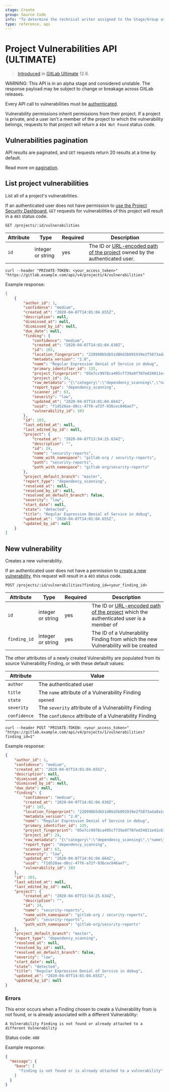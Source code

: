```yaml
---
stage: Create
group: Source Code
info: "To determine the technical writer assigned to the Stage/Group associated with this page, see https://about.gitlab.com/handbook/engineering/ux/technical-writing/#assignments"
type: reference, api
---
```


# Project Vulnerabilities API **(ULTIMATE)**

> [Introduced](https://gitlab.com/gitlab-org/gitlab/-/issues/10242) in [GitLab Ultimate](https://about.gitlab.com/pricing/) 12.6.

WARNING:
This API is in an alpha stage and considered unstable.
The response payload may be subject to change or breakage
across GitLab releases.

Every API call to vulnerabilities must be [authenticated](README.md#authentication).

Vulnerability permissions inherit permissions from their project. If a project is
private, and a user isn't a member of the project to which the vulnerability
belongs, requests to that project will return a `404 Not Found` status code.

## Vulnerabilities pagination

API results are paginated, and `GET` requests return 20 results at a time by default.

Read more on [pagination](README.md#pagination).

## List project vulnerabilities

List all of a project's vulnerabilities.

If an authenticated user does not have permission to
[use the Project Security Dashboard](../user/permissions.md#project-members-permissions),
`GET` requests for vulnerabilities of this project will result in a `403` status code.

```plaintext
GET /projects/:id/vulnerabilities
```

| Attribute     | Type           | Required | Description                                                                                                                                                                 |
| ------------- | -------------- | -------- | ----------------------------------------------------------------------------------------------------------------------------------------------------------------------------|
| `id`          | integer or string | yes      | The ID or [URL-encoded path of the project](README.md#namespaced-path-encoding) owned by the authenticated user.                                                            |

```shell
curl --header "PRIVATE-TOKEN: <your_access_token>" "https://gitlab.example.com/api/v4/projects/4/vulnerabilities"
```

Example response:

```json
[
    {
        "author_id": 1,
        "confidence": "medium",
        "created_at": "2020-04-07T14:01:04.655Z",
        "description": null,
        "dismissed_at": null,
        "dismissed_by_id": null,
        "due_date": null,
        "finding": {
            "confidence": "medium",
            "created_at": "2020-04-07T14:01:04.630Z",
            "id": 103,
            "location_fingerprint": "228998b5db51d86d3b091939e2f5873ada0a14a1",
            "metadata_version": "2.0",
            "name": "Regular Expression Denial of Service in debug",
            "primary_identifier_id": 135,
            "project_fingerprint": "05e7cc9978ca495cf739a9f707ed34811e41c615",
            "project_id": 24,
            "raw_metadata": "{\"category\":\"dependency_scanning\",\"name\":\"Regular Expression Denial of Service\",\"message\":\"Regular Expression Denial of Service in debug\",\"description\":\"The debug module is vulnerable to regular expression denial of service when untrusted user input is passed into the `o` formatter. It takes around 50k characters to block for 2 seconds making this a low severity issue.\",\"cve\":\"yarn.lock:debug:gemnasium:37283ed4-0380-40d7-ada7-2d994afcc62a\",\"severity\":\"Unknown\",\"solution\":\"Upgrade to latest versions.\",\"scanner\":{\"id\":\"gemnasium\",\"name\":\"Gemnasium\"},\"location\":{\"file\":\"yarn.lock\",\"dependency\":{\"package\":{\"name\":\"debug\"},\"version\":\"1.0.5\"}},\"identifiers\":[{\"type\":\"gemnasium\",\"name\":\"Gemnasium-37283ed4-0380-40d7-ada7-2d994afcc62a\",\"value\":\"37283ed4-0380-40d7-ada7-2d994afcc62a\",\"url\":\"https://deps.sec.gitlab.com/packages/npm/debug/versions/1.0.5/advisories\"}],\"links\":[{\"url\":\"https://nodesecurity.io/advisories/534\"},{\"url\":\"https://github.com/visionmedia/debug/issues/501\"},{\"url\":\"https://github.com/visionmedia/debug/pull/504\"}],\"remediations\":[null]}",
            "report_type": "dependency_scanning",
            "scanner_id": 63,
            "severity": "low",
            "updated_at": "2020-04-07T14:01:04.664Z",
            "uuid": "f1d528ae-d0cc-47f6-a72f-936cec846ae7",
            "vulnerability_id": 103
        },
        "id": 103,
        "last_edited_at": null,
        "last_edited_by_id": null,
        "project": {
            "created_at": "2020-04-07T13:54:25.634Z",
            "description": "",
            "id": 24,
            "name": "security-reports",
            "name_with_namespace": "gitlab-org / security-reports",
            "path": "security-reports",
            "path_with_namespace": "gitlab-org/security-reports"
        },
        "project_default_branch": "master",
        "report_type": "dependency_scanning",
        "resolved_at": null,
        "resolved_by_id": null,
        "resolved_on_default_branch": false,
        "severity": "low",
        "start_date": null,
        "state": "detected",
        "title": "Regular Expression Denial of Service in debug",
        "updated_at": "2020-04-07T14:01:04.655Z",
        "updated_by_id": null
    }
]
```

## New vulnerability

Creates a new vulnerability.

If an authenticated user does not have a permission to
[create a new vulnerability](../user/permissions.md#project-members-permissions),
this request will result in a `403` status code.

```plaintext
POST /projects/:id/vulnerabilities?finding_id=<your_finding_id>
```

| Attribute           | Type              | Required   | Description                                                                                                                  |
| ------------------- | ----------------- | ---------- | -----------------------------------------------------------------------------------------------------------------------------|
| `id`                | integer or string | yes        | The ID or [URL-encoded path of the project](README.md#namespaced-path-encoding) which the authenticated user is a member of  |
| `finding_id`        | integer or string | yes        | The ID of a Vulnerability Finding from which the new Vulnerability will be created |

The other attributes of a newly created Vulnerability are populated from
its source Vulnerability Finding, or with these default values:

| Attribute    | Value                                                 |
|--------------|-------------------------------------------------------|
| `author`     | The authenticated user                                |
| `title`      | The `name` attribute of a Vulnerability Finding       |
| `state`      | `opened`                                              |
| `severity`   | The `severity` attribute of a Vulnerability Finding   |
| `confidence` | The `confidence` attribute of a Vulnerability Finding |

```shell
curl --header POST "PRIVATE-TOKEN: <your_access_token>" "https://gitlab.example.com/api/v4/projects/1/vulnerabilities?finding_id=1"
```

Example response:

```json
{
    "author_id": 1,
    "confidence": "medium",
    "created_at": "2020-04-07T14:01:04.655Z",
    "description": null,
    "dismissed_at": null,
    "dismissed_by_id": null,
    "due_date": null,
    "finding": {
        "confidence": "medium",
        "created_at": "2020-04-07T14:01:04.630Z",
        "id": 103,
        "location_fingerprint": "228998b5db51d86d3b091939e2f5873ada0a14a1",
        "metadata_version": "2.0",
        "name": "Regular Expression Denial of Service in debug",
        "primary_identifier_id": 135,
        "project_fingerprint": "05e7cc9978ca495cf739a9f707ed34811e41c615",
        "project_id": 24,
        "raw_metadata": "{\"category\":\"dependency_scanning\",\"name\":\"Regular Expression Denial of Service\",\"message\":\"Regular Expression Denial of Service in debug\",\"description\":\"The debug module is vulnerable to regular expression denial of service when untrusted user input is passed into the `o` formatter. It takes around 50k characters to block for 2 seconds making this a low severity issue.\",\"cve\":\"yarn.lock:debug:gemnasium:37283ed4-0380-40d7-ada7-2d994afcc62a\",\"severity\":\"Unknown\",\"solution\":\"Upgrade to latest versions.\",\"scanner\":{\"id\":\"gemnasium\",\"name\":\"Gemnasium\"},\"location\":{\"file\":\"yarn.lock\",\"dependency\":{\"package\":{\"name\":\"debug\"},\"version\":\"1.0.5\"}},\"identifiers\":[{\"type\":\"gemnasium\",\"name\":\"Gemnasium-37283ed4-0380-40d7-ada7-2d994afcc62a\",\"value\":\"37283ed4-0380-40d7-ada7-2d994afcc62a\",\"url\":\"https://deps.sec.gitlab.com/packages/npm/debug/versions/1.0.5/advisories\"}],\"links\":[{\"url\":\"https://nodesecurity.io/advisories/534\"},{\"url\":\"https://github.com/visionmedia/debug/issues/501\"},{\"url\":\"https://github.com/visionmedia/debug/pull/504\"}],\"remediations\":[null]}",
        "report_type": "dependency_scanning",
        "scanner_id": 63,
        "severity": "low",
        "updated_at": "2020-04-07T14:01:04.664Z",
        "uuid": "f1d528ae-d0cc-47f6-a72f-936cec846ae7",
        "vulnerability_id": 103
    },
    "id": 103,
    "last_edited_at": null,
    "last_edited_by_id": null,
    "project": {
        "created_at": "2020-04-07T13:54:25.634Z",
        "description": "",
        "id": 24,
        "name": "security-reports",
        "name_with_namespace": "gitlab-org / security-reports",
        "path": "security-reports",
        "path_with_namespace": "gitlab-org/security-reports"
    },
    "project_default_branch": "master",
    "report_type": "dependency_scanning",
    "resolved_at": null,
    "resolved_by_id": null,
    "resolved_on_default_branch": false,
    "severity": "low",
    "start_date": null,
    "state": "detected",
    "title": "Regular Expression Denial of Service in debug",
    "updated_at": "2020-04-07T14:01:04.655Z",
    "updated_by_id": null
}
```

### Errors

This error occurs when a Finding chosen to create a Vulnerability from is not found, or
is already associated with a different Vulnerability:

```plaintext
A Vulnerability Finding is not found or already attached to a different Vulnerability
```

Status code: `400`

Example response:

```json
{
  "message": {
    "base": [
      "finding is not found or is already attached to a vulnerability"
    ]
  }
}
```
